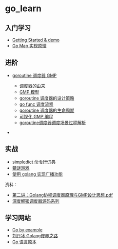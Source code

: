 # go_learn


## 入门学习

- [Getting Started & demo](./doc/getting_started.md)
- [Go Map 实现原理](./src/map/doc.md)

## 进阶

- [goroutine 调度器 GMP](./)
  - [调度器的由来](https://www.wolai.com/yanliang/qFEUip6ShMkLceu7PRZNhg)
  - [GMP 模型](https://www.wolai.com/yanliang/gqLHdMqxrdwg73MQvYQcjR)
  - [goroutine 调度器的设计策略](https://www.wolai.com/yanliang/6MjZrW4FjZyvJ89yhSYPqn)
  - [go func 调度流程](https://www.wolai.com/yanliang/5Sfjd71U4wLXZF9XTRKbEC)
  - [goroutine 调度器的生命周期](https://www.wolai.com/yanliang/ea2w1ZYabb41g5rL6SiPpk)
  - [可视化 GMP 编程](https://www.wolai.com/yanliang/gQiXBom8ZAmUPUFP7eJtg2)
  - [goroutine调度器调度场景过程解析](https://www.wolai.com/yanliang/kQNxJefRDVkNcNQqXR1g3X)

- []()

## 实战

- [simpledict 命令行词典](./src/simpledict)
- [猜谜游戏](./src/guessing/main.go)
- [使用 golang 实现广播功能](./src/broadcast)

资料：

- [第二讲：Golang协程调度器原理与GMP设计思想.pdf](./pdf/第二讲：Golang协程调度器原理与GMP设计思想.pdf)
- [深度解密调度器源码系列](https://qcrao.com/post/dive-into-go-scheduler-source-code/)

## 学习网站

- [Go by example](https://gobyexample.com/)
- [刘丹冰 Golang修养之路](https://www.yuque.com/aceld/)
- [Go 语言原本](https://golang.design/under-the-hood/)